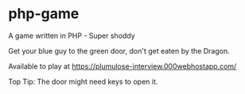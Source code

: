 # php-game
A game written in PHP - Super shoddy 


Get your blue guy to the green door, don't get eaten by the Dragon. 


Available to play at https://plumulose-interview.000webhostapp.com/

Top Tip: The door might need keys to open it.
